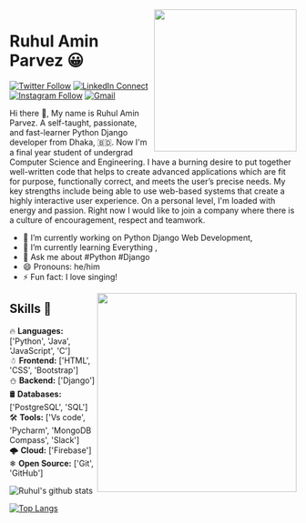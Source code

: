 <!--
**Ruhul12/Ruhul12** is a ✨ _special_ ✨ repository because its `README.md` (this file) appears on your GitHub profile.

Here are some ideas to get you started:

- 🔭 I’m currently working on ...
- 🌱 I’m currently learning ...
- 👯 I’m looking to collaborate on ...
- 🤔 I’m looking for help with ...
- 💬 Ask me about ...
- 📫 How to reach me: ...
- 😄 Pronouns: ...
- ⚡ Fun fact: ...
-->

<img width="250" align="right" src="https://github.com/Ruhul12/Ruhul12/blob/main/gif/def.gif">

# Ruhul Amin Parvez 😀

[![Twitter Follow](https://img.shields.io/badge/dynamic/json.svg?color=14171A&labelColor=37474f&logo=twitter&logoColor=4fc3f7&label=&query=%24[0].followers_count&url=https%3A%2F%2Fcdn.syndication.twimg.com%2Fwidgets%2Ffollowbutton%2Finfo.json%3Fscreen_names%3Druhul_sole&suffix=%20Followers)](https://twitter.com/ruhul_sole)
[![LinkedIn Connect](https://img.shields.io/badge/%20-Connect-black?color=14171A&labelColor=212121&logo=linkedin&logoColor=ffcc80)](https://www.linkedin.com/in/ruhul-amin-parvez-787b841aa/)
[![Instagram Follow](https://img.shields.io/badge/%20-Follow-black?color=14171A&labelColor=d81b60&logo=instagram&logoColor=ffffff)](https://www.instagram.com/ruhul_dev/)
[![Gmail](https://img.shields.io/badge/%20-Send%20Mail-black?color=14171A&labelColor=ef5350&logo=gmail&logoColor=ffffff)](mailto:ruhul15-10419@diu.edu.bd?subject=From%20GitHub&cc=ruhulaminparvez007@gmail.com&body=Hi,%20there.%20Found%20you%20from%20GitHub.)


Hi there 👋, My name is Ruhul Amin Parvez. A self-taught, passionate, and fast-learner Python Django developer from Dhaka, 🇧🇩. Now I'm a final year student of undergrad Computer Science and Engineering. I have a burning desire to put together well-written code that helps to create advanced applications which are fit for purpose, functionally correct, and meets the user’s precise needs. My key strengths include being able to use web-based systems that create a highly interactive user experience. On a personal level, I'm loaded with energy and passion. Right now I would like to join a company where there is a culture of encouragement, respect and teamwork.

- 🔭 I’m currently working on Python Django Web Development,
- 🌱 I’m currently learning Everything ,
- 💬 Ask me about #Python #Django
- 😄 Pronouns: he/him
- ⚡ Fun fact: I love singing!

<img width="350" align="right" src="https://github.com/Ruhul12/Ruhul12/blob/main/gif/time-management.gif">

## Skills 🗽

🔥 **Languages:** ['Python', 'Java', 'JavaScript', 'C'] <br>
☃ **Frontend:** ['HTML', 'CSS', 'Bootstrap'] <br>
⛄ **Backend:** ['Django'] <br>
🛢 **Databases:** ['PostgreSQL', 'SQL'] <br>
🛠 **Tools:** ['Vs code', 'Pycharm', 'MongoDB Compass', 'Slack'] <br>
🌩 **Cloud:** ['Firebase']<br>
❄ **Open Source:** ['Git', 'GitHub']


![Ruhul's github stats](https://github-readme-stats.vercel.app/api?username=Ruhul12&show_icons=true)


[![Top Langs](https://github-readme-stats.vercel.app/api/top-langs/?username=Ruhul12&layout=compact)](https://github.com/Ruhul12/github-readme-stats)


